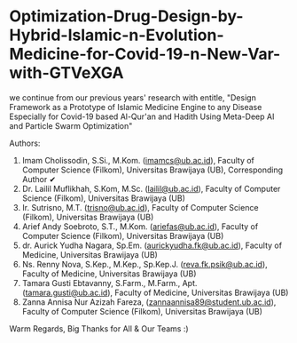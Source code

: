 # Optimization-Drug-Design-by-Hybrid-Islamic-n-Evolution-Medicine-for-Covid-19-n-New-Var-with-GTVeXGA
we continue from our previous years' research with entitle, 
"Design Framework as a Prototype of Islamic Medicine Engine to any Disease Especially for Covid-19 based Al-Qur'an and Hadith Using Meta-Deep AI and Particle Swarm Optimization"

Authors:
1. Imam Cholissodin, S.Si., M.Kom. (imamcs@ub.ac.id), Faculty of Computer Science (Filkom), Universitas Brawijaya (UB), Corresponding Author ✔
2. Dr. Lailil Muflikhah, S.Kom, M.Sc. (lailil@ub.ac.id), Faculty of Computer Science (Filkom), Universitas Brawijaya (UB)
3. Ir. Sutrisno, M.T. (trisno@ub.ac.id), Faculty of Computer Science (Filkom), Universitas Brawijaya (UB)
4. Arief Andy Soebroto, S.T., M.Kom. (ariefas@ub.ac.id), Faculty of Computer Science (Filkom), Universitas Brawijaya (UB)
5. dr. Aurick Yudha Nagara, Sp.Em. (aurickyudha.fk@ub.ac.id), Faculty of Medicine, Universitas Brawijaya (UB)
6. Ns. Renny Nova, S.Kep., M.Kep., Sp.Kep.J. (reva.fk.psik@ub.ac.id), Faculty of Medicine, Universitas Brawijaya (UB)
7. Tamara Gusti Ebtavanny, S.Farm., M.Farm., Apt. (tamara.gusti@ub.ac.id), Faculty of Medicine, Universitas Brawijaya (UB)
8. Zanna Annisa Nur Azizah Fareza, (zannaannisa89@student.ub.ac.id), Faculty of Computer Science (Filkom), Universitas Brawijaya (UB)


Warm Regards,
Big Thanks for All & Our Teams :)
